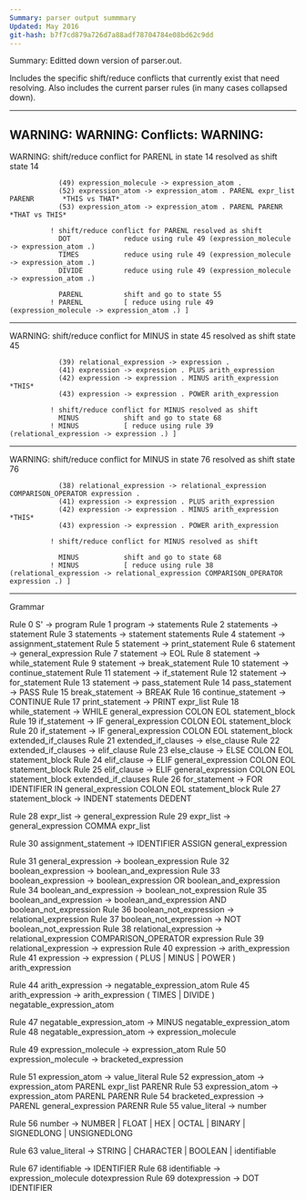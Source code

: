 ```yaml
---
Summary: parser output summmary
Updated: May 2016
git-hash: b7f7cd879a726d7a88adf78704784e08bd62c9dd
---
```

Summary:
Editted down version of parser.out.

Includes the specific shift/reduce conflicts that currently exist that need resolving.
Also includes the current parser rules (in many cases collapsed down).

----------------

WARNING: 
WARNING: Conflicts:
WARNING: 
----------------
WARNING: shift/reduce conflict for PARENL in state 14 resolved as shift
            state 14

                (49) expression_molecule -> expression_atom .
                (52) expression_atom -> expression_atom . PARENL expr_list PARENR       *THIS vs THAT*
                (53) expression_atom -> expression_atom . PARENL PARENR                 *THAT vs THIS*

              ! shift/reduce conflict for PARENL resolved as shift
                DOT             reduce using rule 49 (expression_molecule -> expression_atom .)
                TIMES           reduce using rule 49 (expression_molecule -> expression_atom .)
                DIVIDE          reduce using rule 49 (expression_molecule -> expression_atom .)

                PARENL          shift and go to state 55
              ! PARENL          [ reduce using rule 49 (expression_molecule -> expression_atom .) ]

----------------
WARNING: shift/reduce conflict for MINUS in state 45 resolved as shift
            state 45

                (39) relational_expression -> expression .
                (41) expression -> expression . PLUS arith_expression
                (42) expression -> expression . MINUS arith_expression                     *THIS*
                (43) expression -> expression . POWER arith_expression

              ! shift/reduce conflict for MINUS resolved as shift
                MINUS           shift and go to state 68
              ! MINUS           [ reduce using rule 39 (relational_expression -> expression .) ]
---------------
WARNING: shift/reduce conflict for MINUS in state 76 resolved as shift
            state 76

                (38) relational_expression -> relational_expression COMPARISON_OPERATOR expression .
                (41) expression -> expression . PLUS arith_expression
                (42) expression -> expression . MINUS arith_expression                     *THIS*
                (43) expression -> expression . POWER arith_expression

              ! shift/reduce conflict for MINUS resolved as shift

                MINUS           shift and go to state 68
              ! MINUS           [ reduce using rule 38 (relational_expression -> relational_expression COMPARISON_OPERATOR expression .) ]
---------------

Grammar

Rule 0     S' -> program
Rule 1     program -> statements
Rule 2     statements -> statement
Rule 3     statements -> statement statements
Rule 4     statement -> assignment_statement
Rule 5     statement -> print_statement
Rule 6     statement -> general_expression
Rule 7     statement -> EOL
Rule 8     statement -> while_statement
Rule 9     statement -> break_statement
Rule 10    statement -> continue_statement
Rule 11    statement -> if_statement
Rule 12    statement -> for_statement
Rule 13    statement -> pass_statement
Rule 14    pass_statement -> PASS
Rule 15    break_statement -> BREAK
Rule 16    continue_statement -> CONTINUE
Rule 17    print_statement -> PRINT expr_list
Rule 18    while_statement -> WHILE general_expression COLON EOL statement_block
Rule 19    if_statement -> IF general_expression COLON EOL statement_block
Rule 20    if_statement -> IF general_expression COLON EOL statement_block extended_if_clauses
Rule 21    extended_if_clauses -> else_clause
Rule 22    extended_if_clauses -> elif_clause
Rule 23    else_clause -> ELSE COLON EOL statement_block
Rule 24    elif_clause -> ELIF general_expression COLON EOL statement_block
Rule 25    elif_clause -> ELIF general_expression COLON EOL statement_block extended_if_clauses
Rule 26    for_statement -> FOR IDENTIFIER IN general_expression COLON EOL statement_block
Rule 27    statement_block -> INDENT statements DEDENT

Rule 28    expr_list -> general_expression
Rule 29    expr_list -> general_expression COMMA expr_list

Rule 30    assignment_statement -> IDENTIFIER ASSIGN general_expression

Rule 31    general_expression -> boolean_expression
Rule 32    boolean_expression -> boolean_and_expression
Rule 33    boolean_expression -> boolean_expression OR boolean_and_expression
Rule 34    boolean_and_expression -> boolean_not_expression
Rule 35    boolean_and_expression -> boolean_and_expression AND boolean_not_expression
Rule 36    boolean_not_expression -> relational_expression
Rule 37    boolean_not_expression -> NOT boolean_not_expression
Rule 38    relational_expression -> relational_expression COMPARISON_OPERATOR expression
Rule 39    relational_expression -> expression
Rule 40    expression -> arith_expression
Rule 41    expression -> expression ( PLUS | MINUS | POWER ) arith_expression

Rule 44    arith_expression -> negatable_expression_atom
Rule 45    arith_expression -> arith_expression ( TIMES | DIVIDE ) negatable_expression_atom

Rule 47    negatable_expression_atom -> MINUS negatable_expression_atom
Rule 48    negatable_expression_atom -> expression_molecule

Rule 49    expression_molecule -> expression_atom
Rule 50    expression_molecule -> bracketed_expression

Rule 51    expression_atom -> value_literal
Rule 52    expression_atom -> expression_atom PARENL expr_list PARENR
Rule 53    expression_atom -> expression_atom PARENL PARENR
Rule 54    bracketed_expression -> PARENL general_expression PARENR
Rule 55    value_literal -> number

Rule 56    number -> NUMBER | FLOAT | HEX | OCTAL | BINARY | SIGNEDLONG | UNSIGNEDLONG

Rule 63    value_literal -> STRING | CHARACTER | BOOLEAN | identifiable

Rule 67    identifiable -> IDENTIFIER
Rule 68    identifiable -> expression_molecule dotexpression
Rule 69    dotexpression -> DOT IDENTIFIER



